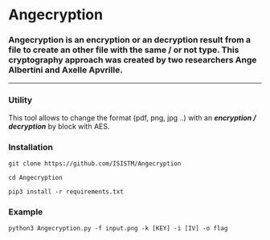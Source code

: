 # Angecryption

### Angecryption is an encryption or an decryption result from a file to create an other file with the same / or not type. This cryptography approach was created by two researchers **Ange Albertini** and **Axelle Apvrille**.
---

### Utility

This tool allows to change the format (pdf, png, jpg ..) with an **_encryption / decryption_** by block with AES.

### __Installation__

```
git clone https://github.com/ISISTM/Angecryption

cd Angecryption

pip3 install -r requirements.txt
```

### __Example__

```
python3 Angecryption.py -f input.png -k [KEY] -i [IV] -o flag
```
